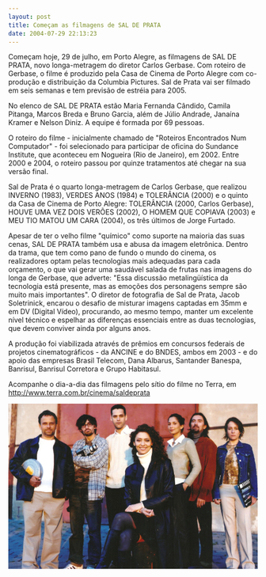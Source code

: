```yaml
---
layout: post
title: Começam as filmagens de SAL DE PRATA
date: 2004-07-29 22:13:23
---
```

Começam hoje, 29 de julho, em Porto Alegre, as filmagens de SAL DE PRATA, novo longa-metragem do diretor Carlos Gerbase. Com roteiro de Gerbase, o filme é produzido pela Casa de Cinema de Porto Alegre com co-produção e distribuição da Columbia Pictures. Sal de Prata vai ser filmado em seis semanas e tem previsão de estréia para 2005.

No elenco de SAL DE PRATA estão Maria Fernanda Cândido, Camila Pitanga, Marcos Breda e Bruno Garcia, além de Júlio Andrade, Janaína Kramer e Nelson Diniz. A equipe é formada por 69 pessoas.

O roteiro do filme - inicialmente chamado de "Roteiros Encontrados Num Computador" - foi selecionado para participar de oficina do Sundance Institute, que aconteceu em Nogueira (Rio de Janeiro), em 2002. Entre 2000 e 2004, o roteiro passou por quinze tratamentos até chegar na sua versão final.

Sal de Prata é o quarto longa-metragem de Carlos Gerbase, que realizou INVERNO (1983), VERDES ANOS (1984) e TOLERÂNCIA (2000) e o quinto da Casa de Cinema de Porto Alegre: TOLERÂNCIA (2000, Carlos Gerbase), HOUVE UMA VEZ DOIS VERÕES (2002), O HOMEM QUE COPIAVA (2003) e MEU TIO MATOU UM CARA (2004), os três últimos de Jorge Furtado.

Apesar de ter o velho filme "químico" como suporte na maioria das suas cenas, SAL DE PRATA também usa e abusa da imagem eletrônica. Dentro da trama, que tem como pano de fundo o mundo do cinema, os realizadores optam pelas tecnologias mais adequadas para cada orçamento, o que vai gerar uma saudável salada de frutas nas imagens do longa de Gerbase, que adverte: "Essa discussão metalingüística da tecnologia está presente, mas as emoções dos personagens sempre são muito mais importantes". O diretor de fotografia de Sal de Prata, Jacob Soletrinick, encarou o desafio de misturar imagens captadas em 35mm e em DV (Digital Vídeo), procurando, ao mesmo tempo, manter um excelente nível técnico e espelhar as diferenças essenciais entre as duas tecnologias, que devem conviver ainda por alguns anos.

A produção foi viabilizada através de prêmios em concursos federais de projetos cinematográficos - da ANCINE e do BNDES, ambos em 2003 - e do apoio das empresas Brasil Telecom, Dana Albarus, Santander Banespa, Banrisul, Banrisul Corretora e Grupo Habitasul.

Acompanhe o dia-a-dia das filmagens pelo sítio do filme no Terra, em\
<http://www.terra.com.br/cinema/saldeprata>

![](/uploads/sdp-elenco.jpg)